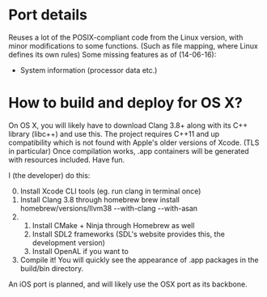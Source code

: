 # Port details
Reuses a lot of the POSIX-compliant code from the Linux version, with minor modifications to some functions. (Such as file mapping, where Linux defines its own rules)
Some missing features as of (14-06-16):
 - System information (processor data etc.)

# How to build and deploy for OS X?

On OS X, you will likely have to download Clang 3.8+ along with its C++ library (libc++) and use this. The project requires C++11 and up compatibility which is not found with Apple's older versions of Xcode. (TLS in particular) Once compilation works, .app containers will be generated with resources included. Have fun.

I (the developer) do this:

0. Install Xcode CLI tools (eg. run clang in terminal once)
1. Install Clang 3.8 through homebrew
          brew install homebrew/versions/llvm38 --with-clang --with-asan
2.
    1. Install CMake + Ninja through Homebrew as well
    2. Install SDL2 frameworks (SDL's website provides this, the development version)
    3. Install OpenAL if you want to
3. Compile it! You will quickly see the appearance of .app packages in the build/bin directory.

An iOS port is planned, and will likely use the OSX port as its backbone.
